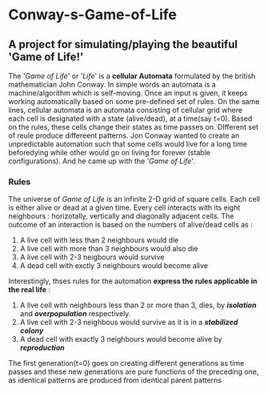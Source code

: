 # Conway-s-Game-of-Life
## A project for simulating/playing the beautiful 'Game of Life!'


The '*Game of Life*' or '*Life*' is a **cellular Automata** formulated by the british mathematician John Conway. In simple words an automata is a machine/algorithm which 
is self-moving. Once an input is given, it keeps working automatically based on some pre-defined set of rules. On the same lines, cellular automata is an automata 
consisting of cellular grid where each cell is designated with a state (alive/dead), at a time(say t=0). Based on the rules, these cells change their states as 
time passes on. DIfferent set of reule produce differeent patterns. Jon Conway wanted to create an unpredictable automation such that some cells would live for a 
long time beforedying while other would go on living for forever (stable configurations). And he came up with the '*Game of Life*'.

### Rules
The universe of *Game of Life* is an infinite 2-D grid of square cells. Each cell is either alive or dead at a given time. Every cell interacts with its eight neighbours :
horizotally, vertically and diagonally adjacent cells. The outcome of an interaction is based on the numbers of alive/dead cells as :

1. A live cell with less than 2 neighbours would die
2. A live cell with more than 3 neighbours would also die
3. A live cell with 2-3 neigbours would survive
4. A dead cell with exctly 3 neighbours would become alive

Interestingly, thses rules for the automation **express the rules applicable in the real life** :

1. A live cell with neighbours less than 2 or more than 3, dies, by ***isolation*** and ***overpopulation*** respectively.
2. A live cell with 2-3 neighbous would survive as it is in a ***stabilized colony***
3. A dead cell with exactly 3 neighbours would become alive by ***reproduction***

The first generation(t=0) goes on creating different generations as time passes and these new generations are pure functions of the preceding one, as identical patterns
are produced from identical parent patterns
